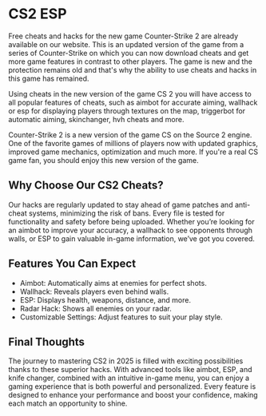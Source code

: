 # CS2 ESP
Free cheats and hacks for the new game Counter-Strike 2 are already available on our website. This is an updated version of the game from a series of Counter-Strike on which you can now download cheats and get more game features in contrast to other players. The game is new and the protection remains old and that's why the ability to use cheats and hacks in this game has remained.


Using cheats in the new version of the game CS 2 you will have access to all popular features of cheats, such as aimbot for accurate aiming, wallhack or esp for displaying players through textures on the map, triggerbot for automatic aiming, skinchanger, hvh cheats and more.

Counter-Strike 2 is a new version of the game CS on the Source 2 engine. One of the favorite games of millions of players now with updated graphics, improved game mechanics, optimization and much more. If you're a real CS game fan, you should enjoy this new version of the game.
## Why Choose Our CS2 Cheats?
Our hacks are regularly updated to stay ahead of game patches and anti-cheat systems, minimizing the risk of bans. Every file is tested for functionality and safety before being uploaded. Whether you’re looking for an aimbot to improve your accuracy, a wallhack to see opponents through walls, or ESP to gain valuable in-game information, we’ve got you covered.
## Features You Can Expect
- Aimbot: Automatically aims at enemies for perfect shots.
- Wallhack: Reveals players even behind walls.
- ESP: Displays health, weapons, distance, and more.
- Radar Hack: Shows all enemies on your radar.
- Customizable Settings: Adjust features to suit your play style.
## Final Thoughts
The journey to mastering CS2 in 2025 is filled with exciting possibilities thanks to these superior hacks. With advanced tools like aimbot, ESP, and knife changer, combined with an intuitive in-game menu, you can enjoy a gaming experience that is both powerful and personalized. Every feature is designed to enhance your performance and boost your confidence, making each match an opportunity to shine.
